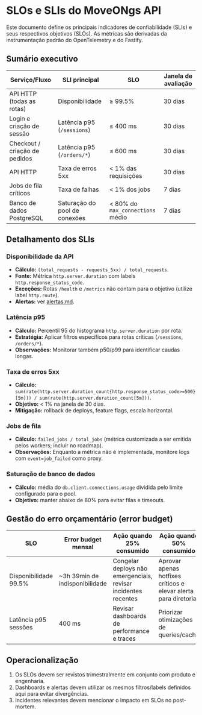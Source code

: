 # SLOs e SLIs do MoveONgs API

Este documento define os principais indicadores de confiabilidade (SLIs) e seus respectivos objetivos (SLOs). As métricas são derivadas da instrumentação padrão do OpenTelemetry e do Fastify.

## Sumário executivo

| Serviço/Fluxo                  | SLI principal                 | SLO                              | Janela de avaliação |
| ------------------------------ | ----------------------------- | -------------------------------- | ------------------- |
| API HTTP (todas as rotas)      | Disponibilidade               | ≥ 99.5%                          | 30 dias             |
| Login e criação de sessão      | Latência p95 (`/sessions`)    | ≤ 400 ms                         | 30 dias             |
| Checkout / criação de pedidos  | Latência p95 (`/orders/*`)    | ≤ 600 ms                         | 30 dias             |
| API HTTP                       | Taxa de erros 5xx             | < 1% das requisições             | 30 dias             |
| Jobs de fila críticos          | Taxa de falhas                | < 1% dos jobs                    | 7 dias              |
| Banco de dados PostgreSQL      | Saturação do pool de conexões | < 80% do `max_connections` médio | 7 dias              |

## Detalhamento dos SLIs

### Disponibilidade da API

* **Cálculo:** `(total_requests - requests_5xx) / total_requests`.
* **Fonte:** Métrica `http.server.duration` com labels `http.response_status_code`.
* **Exceções:** Rotas `/health` e `/metrics` não contam para o objetivo (utilize label `http.route`).
* **Alertas:** ver [alertas.md](./alertas.md#disponibilidade-da-api).

### Latência p95

* **Cálculo:** Percentil 95 do histograma `http.server.duration` por rota.
* **Estratégia:** Aplicar filtros específicos para rotas críticas (`/sessions`, `/orders/*`).
* **Observações:** Monitorar também p50/p99 para identificar caudas longas.

### Taxa de erros 5xx

* **Cálculo:** `sum(rate(http.server.duration_count{http.response_status_code>=500}[5m])) / sum(rate(http.server.duration_count[5m]))`.
* **Objetivo:** < 1% na janela de 30 dias.
* **Mitigação:** rollback de deploys, feature flags, escala horizontal.

### Jobs de fila

* **Cálculo:** `failed_jobs / total_jobs` (métrica customizada a ser emitida pelos workers; incluir no roadmap).
* **Observações:** Enquanto a métrica não é implementada, monitore logs com `event=job_failed` como proxy.

### Saturação de banco de dados

* **Cálculo:** média do `db.client.connections.usage` dividida pelo limite configurado para o pool.
* **Objetivo:** manter abaixo de 80% para evitar filas e timeouts.

## Gestão do erro orçamentário (error budget)

| SLO                      | Error budget mensal | Ação quando 25% consumido | Ação quando 50% consumido | Ação quando 75% consumido |
| ------------------------ | ------------------- | ------------------------- | ------------------------- | ------------------------- |
| Disponibilidade 99.5%    | ~3h 39min de indisponibilidade | Congelar deploys não emergenciais, revisar incidentes recentes | Aprovar apenas hotfixes críticos e elevar alerta para diretoria | Iniciar "feature freeze", focar em confiabilidade |
| Latência p95 sessões     | 400 ms             | Revisar dashboards de performance e traces | Priorizar otimizações de queries/cache | Considerar rollback de mudanças recentes |

## Operacionalização

1. Os SLOs devem ser revistos trimestralmente em conjunto com produto e engenharia.
2. Dashboards e alertas devem utilizar os mesmos filtros/labels definidos aqui para evitar divergências.
3. Incidentes relevantes devem mencionar o impacto em SLOs no post-mortem.
